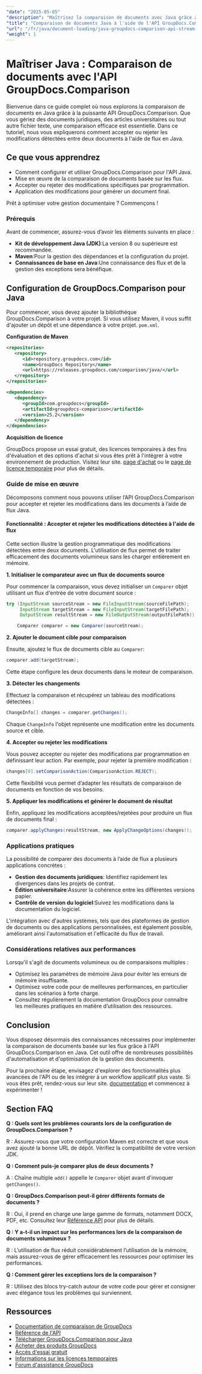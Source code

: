 ```yaml
---
"date": "2025-05-05"
"description": "Maîtrisez la comparaison de documents avec Java grâce à la puissante API GroupDocs.Comparison. Apprenez des techniques basées sur les flux pour une gestion efficace des documents juridiques, académiques et logiciels."
"title": "Comparaison de documents Java à l'aide de l'API GroupDocs.Comparison &#58; une approche basée sur les flux"
"url": "/fr/java/document-loading/java-groupdocs-comparison-api-stream-document-compare/"
"weight": 1
---
```


# Maîtriser Java : Comparaison de documents avec l'API GroupDocs.Comparison

Bienvenue dans ce guide complet où nous explorons la comparaison de documents en Java grâce à la puissante API GroupDocs.Comparison. Que vous gériez des documents juridiques, des articles universitaires ou tout autre fichier texte, une comparaison efficace est essentielle. Dans ce tutoriel, nous vous expliquerons comment accepter ou rejeter les modifications détectées entre deux documents à l'aide de flux en Java.

## Ce que vous apprendrez

- Comment configurer et utiliser GroupDocs.Comparison pour l'API Java.
- Mise en œuvre de la comparaison de documents basée sur les flux.
- Accepter ou rejeter des modifications spécifiques par programmation.
- Application des modifications pour générer un document final.

Prêt à optimiser votre gestion documentaire ? Commençons !

### Prérequis

Avant de commencer, assurez-vous d’avoir les éléments suivants en place :

- **Kit de développement Java (JDK)**:La version 8 ou supérieure est recommandée.
- **Maven**:Pour la gestion des dépendances et la configuration du projet.
- **Connaissances de base en Java**:Une connaissance des flux et de la gestion des exceptions sera bénéfique.

## Configuration de GroupDocs.Comparison pour Java

Pour commencer, vous devez ajouter la bibliothèque GroupDocs.Comparison à votre projet. Si vous utilisez Maven, il vous suffit d'ajouter un dépôt et une dépendance à votre projet. `pom.xml`.

**Configuration de Maven**

```xml
<repositories>
   <repository>
      <id>repository.groupdocs.com</id>
      <name>GroupDocs Repository</name>
      <url>https://releases.groupdocs.com/comparison/java/</url>
   </repository>
</repositories>

<dependencies>
   <dependency>
      <groupId>com.groupdocs</groupId>
      <artifactId>groupdocs-comparison</artifactId>
      <version>25.2</version>
   </dependency>
</dependencies>
```

**Acquisition de licence**

GroupDocs propose un essai gratuit, des licences temporaires à des fins d'évaluation et des options d'achat si vous êtes prêt à l'intégrer à votre environnement de production. Visitez leur site. [page d'achat](https://purchase.groupdocs.com/buy) ou le [page de licence temporaire](https://purchase.groupdocs.com/temporary-license/) pour plus de détails.

### Guide de mise en œuvre

Décomposons comment nous pouvons utiliser l’API GroupDocs.Comparison pour accepter et rejeter les modifications dans les documents à l’aide de flux Java.

#### Fonctionnalité : Accepter et rejeter les modifications détectées à l'aide de flux

Cette section illustre la gestion programmatique des modifications détectées entre deux documents. L'utilisation de flux permet de traiter efficacement des documents volumineux sans les charger entièrement en mémoire.

**1. Initialiser le comparateur avec un flux de documents source**

Pour commencer la comparaison, vous devez initialiser un `Comparer` objet utilisant un flux d'entrée de votre document source :

```java
try (InputStream sourceStream = new FileInputStream(sourceFilePath);
     InputStream targetStream = new FileInputStream(targetFilePath);
     OutputStream resultStream = new FileOutputStream(outputFilePath)) {

    Comparer comparer = new Comparer(sourceStream);
```

**2. Ajouter le document cible pour comparaison**

Ensuite, ajoutez le flux de documents cible au `Comparer`:

```java
comparer.add(targetStream);
```

Cette étape configure les deux documents dans le moteur de comparaison.

**3. Détecter les changements**

Effectuez la comparaison et récupérez un tableau des modifications détectées :

```java
ChangeInfo[] changes = comparer.getChanges();
```

Chaque `ChangeInfo` l'objet représente une modification entre les documents source et cible.

**4. Accepter ou rejeter les modifications**

Vous pouvez accepter ou rejeter des modifications par programmation en définissant leur action. Par exemple, pour rejeter la première modification :

```java
changes[0].setComparisonAction(ComparisonAction.REJECT);
```

Cette flexibilité vous permet d’adapter les résultats de comparaison de documents en fonction de vos besoins.

**5. Appliquer les modifications et générer le document de résultat**

Enfin, appliquez les modifications acceptées/rejetées pour produire un flux de documents final :

```java
comparer.applyChanges(resultStream, new ApplyChangeOptions(changes));
```

### Applications pratiques

La possibilité de comparer des documents à l’aide de flux a plusieurs applications concrètes :

- **Gestion des documents juridiques**: Identifiez rapidement les divergences dans les projets de contrat.
- **Édition universitaire**:Assurer la cohérence entre les différentes versions papier.
- **Contrôle de version du logiciel**:Suivez les modifications dans la documentation du logiciel.

L'intégration avec d'autres systèmes, tels que des plateformes de gestion de documents ou des applications personnalisées, est également possible, améliorant ainsi l'automatisation et l'efficacité du flux de travail.

### Considérations relatives aux performances

Lorsqu'il s'agit de documents volumineux ou de comparaisons multiples :

- Optimisez les paramètres de mémoire Java pour éviter les erreurs de mémoire insuffisante.
- Optimisez votre code pour de meilleures performances, en particulier dans les scénarios à forte charge.
- Consultez régulièrement la documentation GroupDocs pour connaître les meilleures pratiques en matière d’utilisation des ressources.

## Conclusion

Vous disposez désormais des connaissances nécessaires pour implémenter la comparaison de documents basée sur les flux grâce à l'API GroupDocs.Comparison en Java. Cet outil offre de nombreuses possibilités d'automatisation et d'optimisation de la gestion des documents.

Pour la prochaine étape, envisagez d'explorer des fonctionnalités plus avancées de l'API ou de les intégrer à un workflow applicatif plus vaste. Si vous êtes prêt, rendez-vous sur leur site. [documentation](https://docs.groupdocs.com/comparison/java/) et commencez à expérimenter !

## Section FAQ

**Q : Quels sont les problèmes courants lors de la configuration de GroupDocs.Comparison ?**

R : Assurez-vous que votre configuration Maven est correcte et que vous avez ajouté la bonne URL de dépôt. Vérifiez la compatibilité de votre version JDK.

**Q : Comment puis-je comparer plus de deux documents ?**

A : Chaîne multiple `add()` appelle le `Comparer` objet avant d'invoquer `getChanges()`.

**Q : GroupDocs.Comparison peut-il gérer différents formats de documents ?**

R : Oui, il prend en charge une large gamme de formats, notamment DOCX, PDF, etc. Consultez leur [Référence API](https://reference.groupdocs.com/comparison/java/) pour plus de détails.

**Q : Y a-t-il un impact sur les performances lors de la comparaison de documents volumineux ?**

R : L’utilisation de flux réduit considérablement l’utilisation de la mémoire, mais assurez-vous de gérer efficacement les ressources pour optimiser les performances.

**Q : Comment gérer les exceptions lors de la comparaison ?**

R : Utilisez des blocs try-catch autour de votre code pour gérer et consigner avec élégance tous les problèmes qui surviennent.

## Ressources

- [Documentation de comparaison de GroupDocs](https://docs.groupdocs.com/comparison/java/)
- [Référence de l'API](https://reference.groupdocs.com/comparison/java/)
- [Télécharger GroupDocs.Comparison pour Java](https://releases.groupdocs.com/comparison/java/)
- [Acheter des produits GroupDocs](https://purchase.groupdocs.com/buy)
- [Accès d'essai gratuit](https://releases.groupdocs.com/comparison/java/)
- [Informations sur les licences temporaires](https://purchase.groupdocs.com/temporary-license/)
- [Forum d'assistance GroupDocs](https://forum.groupdocs.com/c/comparison)